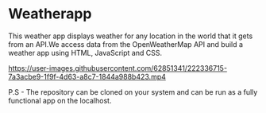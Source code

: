 # Weatherapp

This weather app displays weather for any location in the world that it gets from an API.We access data 
from the OpenWeatherMap API and build a weather app using HTML, JavaScript and CSS.

https://user-images.githubusercontent.com/62851341/222336715-7a3acbe9-1f9f-4d63-a8c7-1844a988b423.mp4


P.S - The repository can be cloned on your system and can be run as a fully functional app on the localhost.

